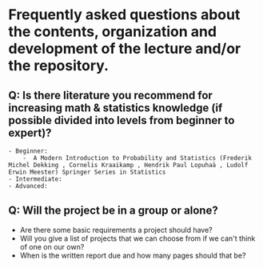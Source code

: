 # Frequently asked questions about the contents, organization and development of the lecture and/or the repository. 

## **Q: Is there literature you recommend for increasing math & statistics knowledge (if possible divided into levels from beginner to expert)?**
    - Beginner:
        -  A Modern Introduction to Probability and Statistics (Frederik Michel Dekking , Cornelis Kraaikamp , Hendrik Paul Lopuhaä , Ludolf Erwin Meester) Springer Series in Statistics
    - Intermediate:
    - Advanced:
## **Q: Will the project be in a group or alone?**
  - Are there some basic requirements a project should have?
  - Will you give a list of projects that we can choose from if we can't think of one on our own?
  - When is the written report due and how many pages should that be?  

